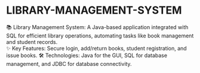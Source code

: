 # LIBRARY-MANAGEMENT-SYSTEM
📚 Library Management System: A Java-based application integrated with SQL for efficient library operations, automating tasks like book management and student records.  
✨ Key Features: Secure login, add/return books, student registration, and issue books. 
🛠 Technologies: Java for the GUI, SQL for database management, and JDBC for database connectivity.
